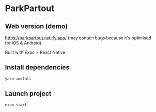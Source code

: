 # ParkPartout

## Web version (demo)
https://parkpartout.netlify.app/ (may contain bugs because it's optimised for iOS & Android)

Built with Expo + React Native

## Install dependencies

```bash
yarn install
```

## Launch project

```bash
expo start
```
